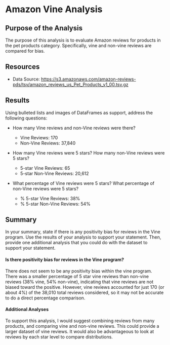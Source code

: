 # Amazon Vine Analysis
## Purpose of the Analysis
The purpose of this analysis is to evaluate Amazon reviews for products in the pet products category. Specifically, vine and non-vine reviews are compared for bias.
## Resources
- Data Source: https://s3.amazonaws.com/amazon-reviews-pds/tsv/amazon_reviews_us_Pet_Products_v1_00.tsv.gz
## Results
Using bulleted lists and images of DataFrames as support, address the following questions:

- How many Vine reviews and non-Vine reviews were there?
  - Vine Reviews: 170
  - Non-Vine Reviews: 37,840 

- How many Vine reviews were 5 stars? How many non-Vine reviews were 5 stars?
  - 5-star Vine Reviews: 65
  - 5-star Non-Vine Reviews: 20,612 


- What percentage of Vine reviews were 5 stars? What percentage of non-Vine reviews were 5 stars?
  - % 5-star Vine Reviews: 38%
  - % 5-star Non-Vine Reviews: 54%

## Summary
In your summary, state if there is any positivity bias for reviews in the Vine program. Use the results of your analysis to support your statement. Then, provide one additional analysis that you could do with the dataset to support your statement.
#### Is there positivity bias for reviews in the Vine program?
 There does not seem to be any positivity bias within the vine program. There was a smaller percentage of 5 star vine reviews than non-vine reviews (38% vine, 54% non-vine), indicating that vine reviews are not biased toward the positive. However, vine reviews accounted for just 170 (or about 4%) of the 38,010 total reviews considered, so it may not be accurate to do a direct percentage comparison.
#### Additional Analyses
To support this analysis, I would suggest combining reviews from many products, and comparing vine and non-vine reviews. This could provide a larger dataset of vine reviews. It would also be advantageous to look at reviews by each star level to compare distributions. 

